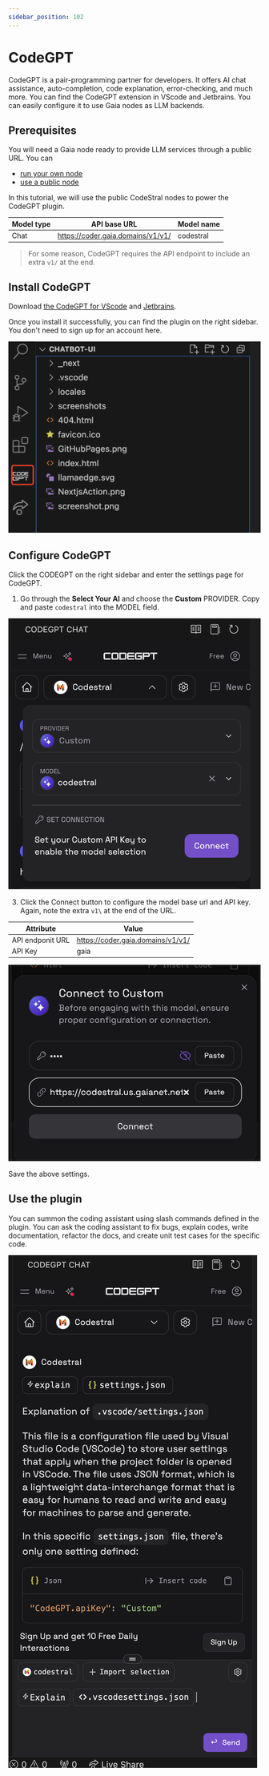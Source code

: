 ```yaml
---
sidebar_position: 102
---
```


# CodeGPT

CodeGPT is a pair-programming partner for developers. It offers AI chat assistance, auto-completion, code explanation, error-checking, and much more. You can find the CodeGPT extension in VScode and Jetbrains. You can easily configure it to use Gaia nodes as LLM backends.

## Prerequisites

You will need a Gaia node ready to provide LLM services through a public URL. You can

* [run your own node](../../node-guide/quick-start.md)
* [use a public node](../nodes.md)

In this tutorial, we will use the public CodeStral nodes to power the CodeGPT plugin.

| Model type | API base URL | Model name |
|-----|--------|-----|
| Chat | https://coder.gaia.domains/v1/v1/ | codestral |


> For some reason, CodeGPT requires the API endpoint to include an extra `v1/` at the end.

## Install CodeGPT

Download [the CodeGPT for VScode](https://marketplace.visualstudio.com/items?itemName=DanielSanMedium.dscodegpt&ssr=false#overview) and [Jetbrains](https://plugins.jetbrains.com/plugin/21056-codegpt). 

Once you install it successfully, you can find the plugin on the right sidebar. You don't need to sign up for an account here.

![](codegpt-01.png)

## Configure CodeGPT

Click the CODEGPT on the right sidebar and enter the settings page for CodeGPT. 

1. Go through the **Select Your AI** and choose the **Custom** PROVIDER. Copy and paste `codestral` into the MODEL field.

![](codegpt-02.png)

3. Click the Connect button to configure the model base url and API key. Again, note the extra `v1\` at the end of the URL. 

| Attribute | Value | 
|-----|--------|
| API endponit URL | https://coder.gaia.domains/v1/v1/ |
| API Key | gaia |

![](codegpt-03.png)

Save the above settings.

## Use the plugin

You can summon the coding assistant using slash commands defined in the plugin. You can ask the coding assistant to fix bugs, explain codes, write documentation, refactor the docs, and create unit test cases for the specific code.

![](codegpt-04.png)


